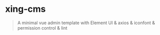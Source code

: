 # xing-cms

> A minimal vue admin template with Element UI & axios & iconfont & permission control & lint

